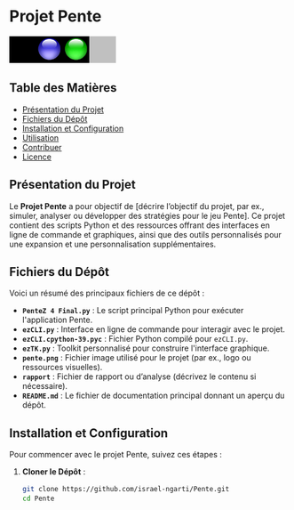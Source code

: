# Projet Pente

![Pente](pente.png)

## Table des Matières

- [Présentation du Projet](#présentation-du-projet)
- [Fichiers du Dépôt](#fichiers-du-dépôt)
- [Installation et Configuration](#installation-et-configuration)
- [Utilisation](#utilisation)
- [Contribuer](#contribuer)
- [Licence](#licence)

## Présentation du Projet

Le **Projet Pente** a pour objectif de [décrire l’objectif du projet, par ex., simuler, analyser ou développer des stratégies pour le jeu Pente]. Ce projet contient des scripts Python et des ressources offrant des interfaces en ligne de commande et graphiques, ainsi que des outils personnalisés pour une expansion et une personnalisation supplémentaires.

## Fichiers du Dépôt

Voici un résumé des principaux fichiers de ce dépôt :

- **`PenteZ 4 Final.py`** : Le script principal Python pour exécuter l'application Pente.
- **`ezCLI.py`** : Interface en ligne de commande pour interagir avec le projet.
- **`ezCLI.cpython-39.pyc`** : Fichier Python compilé pour `ezCLI.py`.
- **`ezTK.py`** : Toolkit personnalisé pour construire l'interface graphique.
- **`pente.png`** : Fichier image utilisé pour le projet (par ex., logo ou ressources visuelles).
- **`rapport`** : Fichier de rapport ou d’analyse (décrivez le contenu si nécessaire).
- **`README.md`** : Le fichier de documentation principal donnant un aperçu du dépôt.

## Installation et Configuration

Pour commencer avec le projet Pente, suivez ces étapes :

1. **Cloner le Dépôt** :

   ```bash
   git clone https://github.com/israel-ngarti/Pente.git
   cd Pente

